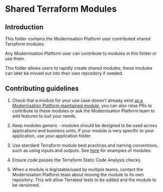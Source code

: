 # Shared Terraform Modules

## Introduction

This folder contains the Modernisation Platform user contributed shared Terraform modules.

Any Modernisation Platform user can contribute to modules in this folder or use them.

This folder allows users to rapidly create shared modules, these modules can later be moved out into their own repository if needed.

## Contributing guidelines

1. Check that a module for your use case doesn't already exist [as a Modernisation Platform maintained module](https://github.com/ministryofjustice/modernisation-platform#terraform-modules---for-member-account-use), you can also raise PRs to contribute to these modules or ask the Modernisation Platform team to add features to suit your needs.

1. Keep modules generic - modules should be designed to be used across applications and business units, if your module is very specific to your application, use your application folder.

1. Use standard Terraform module best practices and naming conventions, such as using inputs and outputs. See [here](https://github.com/ministryofjustice/modernisation-platform#terraform-modules---for-member-account-use) for examples of modules.

1. Ensure code passes the Terraform Static Code Analysis checks.

1. When a module is big/stable/used by multiple teams, contact the Modernisation Platform team about moving the module to its own repository. This will allow Terratest tests to be added and the module to be versioned.
